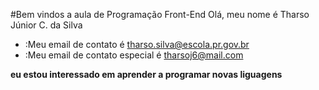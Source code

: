 #Bem vindos a aula de Programação Front-End
Olá, meu nome é Tharso Júnior C. da Silva
- :Meu email de contato é tharso.silva@escola.pr.gov.br
- :Meu email de contato especial é tharsoj6@mail.com

**eu estou interessado em  aprender a programar novas liguagens**
